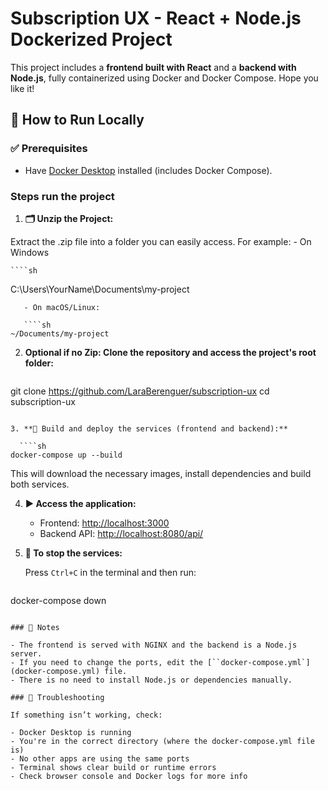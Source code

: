 # Subscription UX - React + Node.js Dockerized Project

This project includes a **frontend built with React** and a **backend with Node.js**, fully containerized using Docker and Docker Compose. Hope you like it!

## 🚀 How to Run Locally

### ✅ Prerequisites

- Have [Docker Desktop](https://www.docker.com/products/docker-desktop/) installed (includes Docker Compose).

### Steps run the project

1. **🗂️ Unzip the Project:**

 Extract the .zip file into a folder you can easily access.
    For example:
    - On Windows

    ````sh
 C:\Users\YourName\Documents\my-project
 ````
    - On macOS/Linux:

    ````sh
 ~/Documents/my-project
 ````

2. **Optional if no Zip: Clone the repository and access the project's root folder:**

   ````sh
 git clone https://github.com/LaraBerenguer/subscription-ux
 cd subscription-ux
 ````

3. **🐳 Build and deploy the services (frontend and backend):**

   ````sh
 docker-compose up --build
 ````

   This will download the necessary images, install dependencies and build both services.

4. **▶️ Access the application:**

   - Frontend: [http://localhost:3000](http://localhost:3000)
   - Backend API: [http://localhost:8080/api/](http://localhost:8080/api/)

5. **🛑 To stop the services:**

   Press `Ctrl+C` in the terminal and then run:

   ```sh
 docker-compose down
 ````

### 🧾 Notes

- The frontend is served with NGINX and the backend is a Node.js server.
- If you need to change the ports, edit the [``docker-compose.yml`](docker-compose.yml) file.
- There is no need to install Node.js or dependencies manually.

### 🧩 Troubleshooting

If something isn’t working, check:

- Docker Desktop is running
- You're in the correct directory (where the docker-compose.yml file is)
- No other apps are using the same ports
- Terminal shows clear build or runtime errors
- Check browser console and Docker logs for more info